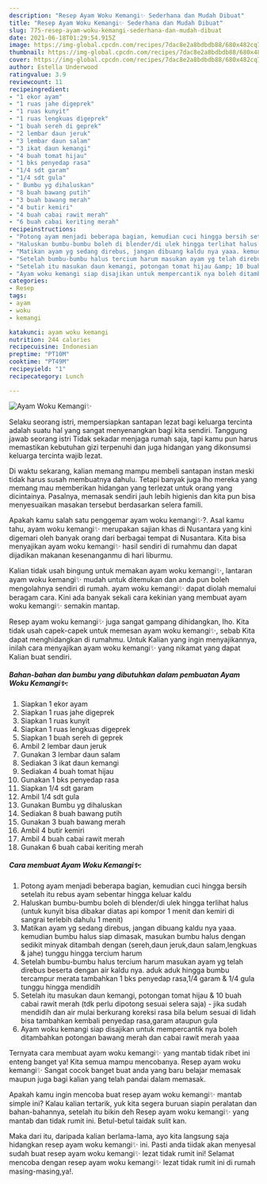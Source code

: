 ```yaml
---
description: "Resep Ayam Woku Kemangi✨ Sederhana dan Mudah Dibuat"
title: "Resep Ayam Woku Kemangi✨ Sederhana dan Mudah Dibuat"
slug: 775-resep-ayam-woku-kemangi-sederhana-dan-mudah-dibuat
date: 2021-06-18T01:29:54.915Z
image: https://img-global.cpcdn.com/recipes/7dac8e2a8bdbdb88/680x482cq70/ayam-woku-kemangi✨-foto-resep-utama.jpg
thumbnail: https://img-global.cpcdn.com/recipes/7dac8e2a8bdbdb88/680x482cq70/ayam-woku-kemangi✨-foto-resep-utama.jpg
cover: https://img-global.cpcdn.com/recipes/7dac8e2a8bdbdb88/680x482cq70/ayam-woku-kemangi✨-foto-resep-utama.jpg
author: Estella Underwood
ratingvalue: 3.9
reviewcount: 11
recipeingredient:
- "1 ekor ayam"
- "1 ruas jahe digeprek"
- "1 ruas kunyit"
- "1 ruas lengkuas digeprek"
- "1 buah sereh di geprek"
- "2 lembar daun jeruk"
- "3 lembar daun salam"
- "3 ikat daun kemangi"
- "4 buah tomat hijau"
- "1 bks penyedap rasa"
- "1/4 sdt garam"
- "1/4 sdt gula"
- " Bumbu yg dihaluskan"
- "8 buah bawang putih"
- "3 buah bawang merah"
- "4 butir kemiri"
- "4 buah cabai rawit merah"
- "6 buah cabai keriting merah"
recipeinstructions:
- "Potong ayam menjadi beberapa bagian, kemudian cuci hingga bersih setelah itu rebus ayam sebentar hingga keluar kaldu"
- "Haluskan bumbu-bumbu boleh di blender/di ulek hingga terlihat halus (untuk kunyit bisa dibakar diatas api kompor 1 menit dan kemiri di sangrai terlebih dahulu 1 menit)"
- "Matikan ayam yg sedang direbus, jangan dibuang kaldu nya yaaa. kemudian bumbu halus siap dimasak, masukan bumbu halus dengan sedikit minyak ditambah dengan (sereh,daun jeruk,daun salam,lengkuas &amp; jahe) tunggu hingga tercium harum"
- "Setelah bumbu-bumbu halus tercium harum masukan ayam yg telah direbus beserta dengan air kaldu nya. aduk aduk hingga bumbu tercampur merata tambahkan 1 bks penyedap rasa,1/4 garam &amp; 1/4 gula tunggu hingga mendidih"
- "Setelah itu masukan daun kemangi, potongan tomat hijau &amp; 10 buah cabai rawit merah (tdk perlu dipotong sesuai selera saja)  jika sudah mendidih dan air mulai berkurang koreksi rasa bila belum sesuai di lidah bisa tambahkan kembali penyedap rasa,garam ataupun gula"
- "Ayam woku kemangi siap disajikan untuk mempercantik nya boleh ditambahkan potongan bawang merah dan cabai rawit merah yaaa"
categories:
- Resep
tags:
- ayam
- woku
- kemangi

katakunci: ayam woku kemangi 
nutrition: 244 calories
recipecuisine: Indonesian
preptime: "PT10M"
cooktime: "PT49M"
recipeyield: "1"
recipecategory: Lunch

---
```



![Ayam Woku Kemangi✨](https://img-global.cpcdn.com/recipes/7dac8e2a8bdbdb88/680x482cq70/ayam-woku-kemangi✨-foto-resep-utama.jpg)

Selaku seorang istri, mempersiapkan santapan lezat bagi keluarga tercinta adalah suatu hal yang sangat menyenangkan bagi kita sendiri. Tanggung jawab seorang istri Tidak sekadar menjaga rumah saja, tapi kamu pun harus memastikan kebutuhan gizi terpenuhi dan juga hidangan yang dikonsumsi keluarga tercinta wajib lezat.

Di waktu  sekarang, kalian memang mampu membeli santapan instan meski tidak harus susah membuatnya dahulu. Tetapi banyak juga lho mereka yang memang mau memberikan hidangan yang terlezat untuk orang yang dicintainya. Pasalnya, memasak sendiri jauh lebih higienis dan kita pun bisa menyesuaikan masakan tersebut berdasarkan selera famili. 



Apakah kamu salah satu penggemar ayam woku kemangi✨?. Asal kamu tahu, ayam woku kemangi✨ merupakan sajian khas di Nusantara yang kini digemari oleh banyak orang dari berbagai tempat di Nusantara. Kita bisa menyajikan ayam woku kemangi✨ hasil sendiri di rumahmu dan dapat dijadikan makanan kesenanganmu di hari liburmu.

Kalian tidak usah bingung untuk memakan ayam woku kemangi✨, lantaran ayam woku kemangi✨ mudah untuk ditemukan dan anda pun boleh mengolahnya sendiri di rumah. ayam woku kemangi✨ dapat diolah memalui beragam cara. Kini ada banyak sekali cara kekinian yang membuat ayam woku kemangi✨ semakin mantap.

Resep ayam woku kemangi✨ juga sangat gampang dihidangkan, lho. Kita tidak usah capek-capek untuk memesan ayam woku kemangi✨, sebab Kita dapat menghidangkan di rumahmu. Untuk Kalian yang ingin menyajikannya, inilah cara menyajikan ayam woku kemangi✨ yang nikamat yang dapat Kalian buat sendiri.

<!--inarticleads1-->

##### Bahan-bahan dan bumbu yang dibutuhkan dalam pembuatan Ayam Woku Kemangi✨:

1. Siapkan 1 ekor ayam
1. Siapkan 1 ruas jahe digeprek
1. Siapkan 1 ruas kunyit
1. Siapkan 1 ruas lengkuas digeprek
1. Siapkan 1 buah sereh di geprek
1. Ambil 2 lembar daun jeruk
1. Gunakan 3 lembar daun salam
1. Sediakan 3 ikat daun kemangi
1. Sediakan 4 buah tomat hijau
1. Gunakan 1 bks penyedap rasa
1. Siapkan 1/4 sdt garam
1. Ambil 1/4 sdt gula
1. Gunakan  Bumbu yg dihaluskan
1. Sediakan 8 buah bawang putih
1. Gunakan 3 buah bawang merah
1. Ambil 4 butir kemiri
1. Ambil 4 buah cabai rawit merah
1. Gunakan 6 buah cabai keriting merah




<!--inarticleads2-->

##### Cara membuat Ayam Woku Kemangi✨:

1. Potong ayam menjadi beberapa bagian, kemudian cuci hingga bersih setelah itu rebus ayam sebentar hingga keluar kaldu
1. Haluskan bumbu-bumbu boleh di blender/di ulek hingga terlihat halus (untuk kunyit bisa dibakar diatas api kompor 1 menit dan kemiri di sangrai terlebih dahulu 1 menit)
1. Matikan ayam yg sedang direbus, jangan dibuang kaldu nya yaaa. kemudian bumbu halus siap dimasak, masukan bumbu halus dengan sedikit minyak ditambah dengan (sereh,daun jeruk,daun salam,lengkuas &amp; jahe) tunggu hingga tercium harum
1. Setelah bumbu-bumbu halus tercium harum masukan ayam yg telah direbus beserta dengan air kaldu nya. aduk aduk hingga bumbu tercampur merata tambahkan 1 bks penyedap rasa,1/4 garam &amp; 1/4 gula tunggu hingga mendidih
1. Setelah itu masukan daun kemangi, potongan tomat hijau &amp; 10 buah cabai rawit merah (tdk perlu dipotong sesuai selera saja)  - jika sudah mendidih dan air mulai berkurang koreksi rasa bila belum sesuai di lidah bisa tambahkan kembali penyedap rasa,garam ataupun gula
1. Ayam woku kemangi siap disajikan untuk mempercantik nya boleh ditambahkan potongan bawang merah dan cabai rawit merah yaaa




Ternyata cara membuat ayam woku kemangi✨ yang mantab tidak ribet ini enteng banget ya! Kita semua mampu mencobanya. Resep ayam woku kemangi✨ Sangat cocok banget buat anda yang baru belajar memasak maupun juga bagi kalian yang telah pandai dalam memasak.

Apakah kamu ingin mencoba buat resep ayam woku kemangi✨ mantab simple ini? Kalau kalian tertarik, yuk kita segera buruan siapin peralatan dan bahan-bahannya, setelah itu bikin deh Resep ayam woku kemangi✨ yang mantab dan tidak rumit ini. Betul-betul taidak sulit kan. 

Maka dari itu, daripada kalian berlama-lama, ayo kita langsung saja hidangkan resep ayam woku kemangi✨ ini. Pasti anda tiidak akan menyesal sudah buat resep ayam woku kemangi✨ lezat tidak rumit ini! Selamat mencoba dengan resep ayam woku kemangi✨ lezat tidak rumit ini di rumah masing-masing,ya!.

